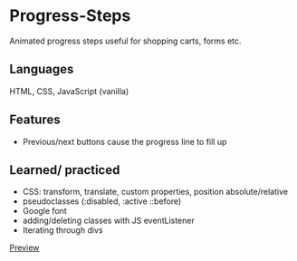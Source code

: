 # Progress-Steps
Animated progress steps useful for shopping carts, forms etc.

## Languages
HTML, CSS, JavaScript (vanilla)

## Features
  - Previous/next buttons cause the progress line to fill up
 
## Learned/ practiced
  - CSS: transform, translate, custom properties, position absolute/relative
  - pseudoclasses (:disabled, :active ::before)
  - Google font
  - adding/deleting classes with JS eventListener
  - Iterating through divs

[Preview](./progress-steps-preview.jpg)